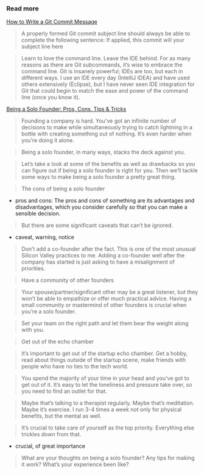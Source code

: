 ### Read more

[How to Write a Git Commit Message](https://chris.beams.io/posts/git-commit/)

> A properly formed Git commit subject line should always be able to complete the following sentence:
If applied, this commit will your subject line here

> Learn to love the command line. Leave the IDE behind.
For as many reasons as there are Git subcommands, it’s wise to embrace the command line. Git is insanely powerful; IDEs are too, but each in different ways. I use an IDE every day (IntelliJ IDEA) and have used others extensively (Eclipse), but I have never seen IDE integration for Git that could begin to match the ease and power of the command line (once you know it).

[Being a Solo Founder: Pros, Cons, Tips & Tricks](https://baremetrics.com/blog/startup-solo-founder)

> Founding a company is hard. You’ve got an infinite number of decisions to make while simultaneously trying to catch lightning in a bottle with creating something out of nothing. It’s even harder when you’re doing it alone.

> Being a solo founder, in many ways, stacks the deck against you. 

> Let’s take a look at some of the benefits as well as drawbacks so you can figure out if being a solo founder is right for you. Then we’ll tackle some ways to make being a solo founder a pretty great thing.

> The cons of being a solo founder

* pros and cons: The pros and cons of something are its advantages and disadvantages, which you consider carefully so that you can make a sensible decision.

> But there are some significant caveats that can’t be ignored.

* caveat, warning, notice

> Don’t add a co-founder after the fact. This is one of the most unusual Silicon Valley practices to me. Adding a co-founder well after the company has started is just asking to have a misalignment of priorities.

> Have a community of other founders

> Your spouse/partner/significant other may be a great listener, but they won’t be able to empathize or offer much practical advice. Having a small community or mastermind of other founders is crucial when you’re a solo founder.

> Set your team on the right path and let them bear the weight along with you.

> Get out of the echo chamber

> It’s important to get out of the startup echo chamber. Get a hobby, read about things outside of the startup scene, make friends with people who have no ties to the tech world.

> You spend the majority of your time in your head and you’ve got to get out of it. It’s easy to let the loneliness and pressure take over, so you need to find an outlet for that.

> Maybe that’s talking to a therapist regularly. Maybe that’s meditation. Maybe it’s exercise. I run 3-4 times a week not only for physical benefits, but the mental as well.

> It’s crucial to take care of yourself as the top priority. Everything else trickles down from that.

* crucial, of great importance

> What are your thoughts on being a solo founder? Any tips for making it work? What’s your experience been like?

